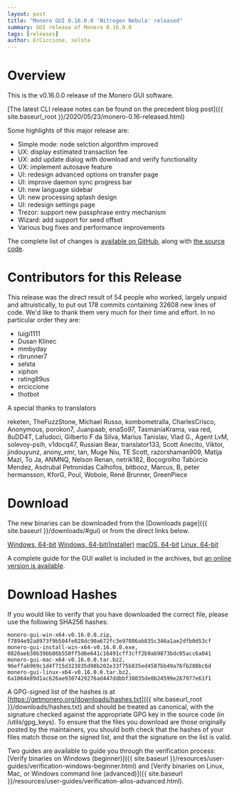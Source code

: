 ```yaml
---
layout: post
title: "Monero GUI 0.16.0.0 'Nitrogen Nebula' released"
summary: GUI release of Monero 0.16.0.0
tags: [releases]
author: ErCiccione, selsta
---
```


# Overview

This is the v0.16.0.0 release of the Monero GUI software.

[The latest CLI release notes can be found on the precedent blog post]({{ site.baseurl_root }}/2020/05/23/monero-0.16-released.html)

Some highlights of this major release are:

- Simple mode: node selction algorithm improved
- UX: display estimated transaction fee
- UX: add update dialog with download and verify functionality
- UX: implement autosave feature
- UI: redesign advanced options on transfer page
- UI: improve daemon sync progress bar
- UI: new language sidebar
- UI: new processing splash design
- UI: redesign settings page
- Trezor: support new passphrase entry mechanism
- Wizard: add support for seed offset
- Various bug fixes and performance improvements

The complete list of changes is [available on GitHub](https://github.com/monero-project/monero-gui/compare/v0.15.0.5...v0.16.0.0), along with [the source code](https://github.com/monero-project/monero-gui/tree/v0.16.0.0).

# Contributors for this Release

This release was the direct result of 54 people who worked, largely unpaid and altruistically, to put out 178 commits containing 32608 new lines of code. We'd like to thank them very much for their time and effort. In no particular order they are:

- luigi1111
- Dusan Klinec
- mmbyday
- rbrunner7
- selsta
- xiphon
- rating89us
- erciccione
- thotbot

A special thanks to translators

reketen, TheFuzzStone, Michael Russo, kombometralla, CharlesCrisco, Anonymous, porokon7, Juanpaab, enaSo97, TasmaniaKrama, vaa red, 8uDD4T, Lafudoci, Gilberto F da Silva, Marius Tanislav, Vlad G., Agent LvM, solevoy-psih, v1docq47, Russian Bear, translator133, Scott Anecito, Viktor, jindouyunz, anony_xmr, tan, Muge Niu, TE Scott, razorshaman909, Matija Mazi, To Ja, ANMNQ, Nelson Renan, netrik182, Boçogrolho Tabúrcio Mendez, Asdrubal Petronidas Calhofos, bitbooz, Marcus, B, peter hermansson, KforG, Poul, Wobole, René Brunner, GreenPiece 

# Download

The new binaries can be downloaded from the [Downloads page]({{ site.baseurl }}/downloads/#gui) or from the direct links below.

[Windows, 64-bit](https://downloads.getmonero.org/gui/monero-gui-win-x64-v0.16.0.0.zip)
[Windows, 64-bit(Installer)](https://downloads.getmonero.org/gui/monero-gui-install-win-x64-v0.16.0.0.exe)
[macOS, 64-bit](https://downloads.getmonero.org/gui/monero-gui-mac-x64-v0.16.0.0.tar.bz2)
[Linux, 64-bit](https://downloads.getmonero.org/gui/monero-gui-linux-x64-v0.16.0.0.tar.bz2)

A complete guide for the GUI wallet is included in the archives, but [an online version is available](https://github.com/monero-ecosystem/monero-GUI-guide/blob/master/monero-GUI-guide.md).

# Download Hashes

If you would like to verify that you have downloaded the correct file, please use the following SHA256 hashes:

```
monero-gui-win-x64-v0.16.0.0.zip, f7894e92a8973f9b504fe028dc90a672fc3e97086ab835c346a1ae2dfb0d53cf
monero-gui-install-win-x64-v0.16.0.0.exe, 0820aeb30b39bb86b550ff5d6e641c16491cff3cff2b9ab9873bdc05acc6a041
monero-gui-mac-x64-v0.16.0.0.tar.bz2, 96effab969c1d4f715d323835d98b202e33f75b835ed4587bb49a76fb288bc6d
monero-gui-linux-x64-v0.16.0.0.tar.bz2, 6a1064e89d1ac626ae9307429276ad447ddbbf38035de0b24599e267977e61f1
```
A GPG-signed list of the hashes is at [https://getmonero.org/downloads/hashes.txt]({{ site.baseurl_root }}/downloads/hashes.txt) and should be treated as canonical, with the signature checked against the appropriate GPG key in the source code (in /utils/gpg_keys). To ensure that the files you download are those originally posted by the maintainers, you should both check that the hashes of your files match those on the signed list, and that the signature on the list is valid.

Two guides are available to guide you through the verification process: [Verify binaries on Windows (beginner)]({{ site.baseurl }}/resources/user-guides/verification-windows-beginner.html) and [Verify binaries on Linux, Mac, or Windows command line (advanced)]({{ site.baseurl }}/resources/user-guides/verification-allos-advanced.html).